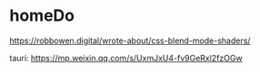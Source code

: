 # homeDo

https://robbowen.digital/wrote-about/css-blend-mode-shaders/



tauri: https://mp.weixin.qq.com/s/UxmJxU4-fv9GeRxl2fzOGw
